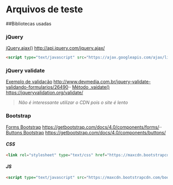 Arquivos de teste
====
##Bibliotecas usadas

### jQuery

[jQuery.ajax()](http://api.jquery.com/jquery.ajax/)
<http://api.jquery.com/jquery.ajax/>

```html
<script type="text/javascript" src="https://ajax.googleapis.com/ajax/libs/jquery/3.2.1/jquery.min.js"></script>
```

### jQuery validate
[Exemplo de validação](http://www.devmedia.com.br/jquery-validate-validando-formularios/26490)
<http://www.devmedia.com.br/jquery-validate-validando-formularios/26490>··
[Método .vaidate()](https://jqueryvalidation.org/validate/)
<https://jqueryvalidation.org/validate/>

>_Não é interessante utilizar o CDN pois o site é lento_

### Bootstrap
[Forms Bootstrap](https://getbootstrap.com/docs/4.0/components/forms/)
<https://getbootstrap.com/docs/4.0/components/forms/>··
[Buttons Bootstrap](https://getbootstrap.com/docs/4.0/components/buttons/)
<https://getbootstrap.com/docs/4.0/components/buttons/>

#### _CSS_
```html
<link rel="stylesheet" type="text/css" href="https://maxcdn.bootstrapcdn.com/bootstrap/3.3.7/css/bootstrap.min.css" integrity="sha384-BVYiiSIFeK1dGmJRAkycuHAHRg32OmUcww7on3RYdg4Va+PmSTsz/K68vbdEjh4u" crossorigin="anonymous">

```
#### _JS_
```html
<script type="text/javascript" src="https://maxcdn.bootstrapcdn.com/bootstrap/3.3.7/js/bootstrap.min.js" integrity="sha384-Tc5IQib027qvyjSMfHjOMaLkfuWVxZxUPnCJA7l2mCWNIpG9mGCD8wGNIcPD7Txa" crossorigin="anonymous"></script>
```


